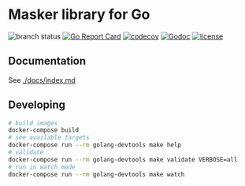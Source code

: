 # Masker library for Go

![branch status](https://github.com/coopnorge/go-masker-lib/actions/workflows/ci.yaml/badge.svg?branch=main)
[![Go Report Card](https://goreportcard.com/badge/github.com/coopnorge/go-masker-lib)](https://goreportcard.com/report/github.com/coopnorge/go-masker-lib)
[![codecov](https://codecov.io/gh/coopnorge/go-masker-lib/branch/main/graph/badge.svg)](https://codecov.io/gh/coopnorge/go-masker-lib)
[![Godoc](https://img.shields.io/badge/godoc-reference-blue.svg)](https://pkg.go.dev/github.com/coopnorge/go-masker-lib)
[![license](https://img.shields.io/badge/license-MIT-green)](./LICENSE)

## Documentation

See [./docs/index.md](./docs/index.md)

## Developing

```bash
# build images
docker-compose build
# see available targets
docker-compose run --rm golang-devtools make help
# validate
docker-compose run --rm golang-devtools make validate VERBOSE=all
# run in watch mode
docker-compose run --rm golang-devtools make watch
```
